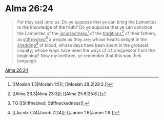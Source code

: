 # Alma 26:24

> For they said unto us: Do ye suppose that ye can bring the Lamanites to the knowledge of the truth? Do ye suppose that ye can convince the Lamanites of the <u>incorrectness</u>[^a] of the <u>traditions</u>[^b] of their fathers, as <u>stiffnecked</u>[^c] a people as they are; whose hearts delight in the <u>shedding</u>[^d] of blood; whose days have been spent in the grossest iniquity; whose ways have been the ways of a transgressor from the beginning? Now my brethren, ye remember that this was their language.

[Alma 26:24](https://www.churchofjesuschrist.org/study/scriptures/bofm/alma/26?lang=eng&id=p24#p24)


[^a]: [[Mosiah 1.5|Mosiah 1:5]]; [[Mosiah 28.2|28:2.]]
[^b]: [[Alma 23.3|Alma 23:3]]; [[Alma 25.6|25:6.]]
[^c]: TG [[Stiffnecked, Stiffneckedness]].
[^d]: [[Jacob 7.24|Jacob 7:24]]; [[Jarom 1.6|Jarom 1:6.]]

